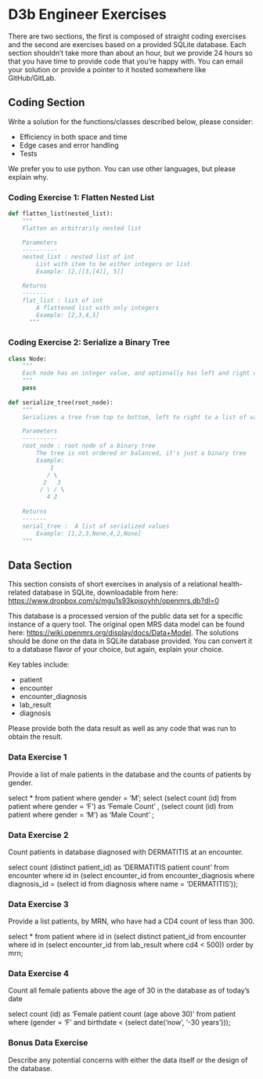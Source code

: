 # D3b Engineer Exercises

There are two sections, the first is composed of straight coding exercises and the second are exercises based on a provided SQLite database. Each section shouldn’t take more than about an hour, but we provide 24 hours so that you have time to provide code that you’re happy with. You can email your solution or provide a pointer to it hosted somewhere like GitHub/GitLab.

## Coding Section

Write a solution for the functions/classes described below, please consider:

  - Efficiency in both space and time
  - Edge cases and error handling
  - Tests

We prefer you to use python. You can use other languages, but please explain why. 

### Coding Exercise 1: Flatten Nested List

```python
def flatten_list(nested_list):
    """
    Flatten an arbitrarily nested list

    Parameters
    ----------
    nested_list : nested list of int
        List with item to be either integers or list
        Example: [2,[[3,[4]], 5]]

    Returns
    -------
    flat_list : list of int
        A flattened list with only integers
        Example: [2,3,4,5]
      """
```

### Coding Exercise 2: Serialize a Binary Tree


```python
class Node:
    """
    Each node has an integer value, and optionally has left and right children
    """
    pass
    
def serialize_tree(root_node):
    """
    Serializes a tree from top to bottom, left to right to a list of values

    Parameters
    ----------
    root_node : root node of a binary tree
        The tree is not ordered or balanced, it's just a binary tree
        Example:
            1
           / \
          2   3
         / \ / \
           4 2
      
    Returns
    -------
    serial_tree :  A list of serialized values
        Example: [1,2,3,None,4,2,None]
    """
```

## Data Section

This section consists of short exercises in analysis of a relational health-related database in SQLite, downloadable from here: https://www.dropbox.com/s/mgu1s93kpjsoyhh/openmrs.db?dl=0

This database is a processed version of the public data set for a specific instance of a query tool. The original open MRS data model can be found here: https://wiki.openmrs.org/display/docs/Data+Model. The solutions should be done on the data in SQLite database provided. You can convert it to a database flavor of your choice, but again, explain your choice. 

Key tables include:
- patient
- encounter
- encounter_diagnosis
- lab_result
- diagnosis

Please provide both the data result as well as any code that was run to obtain the result. 

### Data Exercise 1

Provide a list of male patients in the database and the counts of patients by gender.

select * from patient where gender = ‘M’;
select (select count (id)  from patient where gender = ‘F’) as ‘Female Count’ , (select count (id) from patient where gender = ‘M’) as ‘Male Count’ ;


### Data Exercise 2

Count patients in database diagnosed with DERMATITIS at an encounter.

select count (distinct patient_id) as ‘DERMATITIS patient count’ from encounter where id in (select encounter_id from encounter_diagnosis where diagnosis_id = (select id from diagnosis where name = ‘DERMATITIS’));


### Data Exercise 3

Provide a list patients, by MRN, who have had a CD4 count of less than 300.

select * from patient where id in (select distinct patient_id from encounter where id in (select encounter_id from lab_result where cd4 < 500)) order by mrn; 

### Data Exercise 4

Count all female patients above the age of 30 in the database as of today’s date

select count (id) as ‘Female patient  count (age above 30)’ from patient where (gender = ‘F’ and birthdate < (select date(‘now’, ‘-30 years’)));


### Bonus Data Exercise

Describe any potential concerns with either the data itself or the design of the database.
